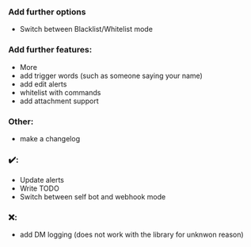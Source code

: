 ### Add further options
* Switch between Blacklist/Whitelist mode


### Add further features:
* More
* add trigger words (such as someone saying your name)
* add edit alerts
* whitelist with commands
* add attachment support


### Other:
* make a changelog

### ✔️:
* Update alerts
* Write TODO
* Switch between self bot and webhook mode

### ❌:
* add DM logging 
(does not work with the library for unknwon reason)
